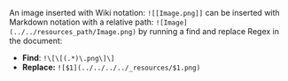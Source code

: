 
An image inserted with Wiki notation: `![[Image.png]]` can be inserted with Markdown notation with a relative path: `![Image](../../resources_path/Image.png)` by running a find and replace Regex in the document:

- **Find**: `!\[\[(.*)\.png\]\]`
- **Replace:** `![$1](../../../../_resources/$1.png)`